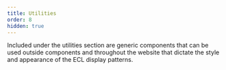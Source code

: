 ```yaml
---
title: Utilities
order: 8
hidden: true
---
```


Included under the utilities section are generic components that can be used outside components and throughout the website that dictate the style and appearance of the ECL display patterns.
